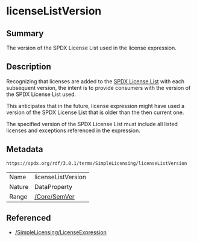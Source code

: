 <!-- Automatically generated by spec-parser v2.5.0 on 2024-08-10T18:46:28.607668+00:00 -->
<!-- SPDX-License-Identifier: Community-Spec-1.0 -->

# licenseListVersion

## Summary

The version of the SPDX License List used in the license expression.


## Description

Recognizing that licenses are added to the
[SPDX License List](https://spdx.org/licenses/) with each
subsequent version, the intent is to provide consumers with the version of the
SPDX License List used.

This anticipates that in the future, license expression might have used a
version of the SPDX License List that is older than the then current one.

The specified version of the SPDX License List must include all listed licenses
and exceptions referenced in the expression.


## Metadata

`https://spdx.org/rdf/3.0.1/terms/SimpleLicensing/licenseListVersion`


| | |
|---|---|
| Name | licenseListVersion |
| Nature | DataProperty |
| Range | [/Core/SemVer](../../Core/Datatypes/SemVer.md) |




## Referenced

- [/SimpleLicensing/LicenseExpression](../../SimpleLicensing/Classes/LicenseExpression.md)


